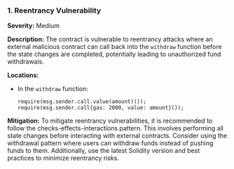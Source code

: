 ### 1. **Reentrancy Vulnerability**

**Severity:**
Medium

**Description:**
The contract is vulnerable to reentrancy attacks where an external malicious contract can call back into the `withdraw` function before the state changes are completed, potentially leading to unauthorized fund withdrawals.

**Locations:**

- In the `withdraw` function:
  ```solidity
  require(msg.sender.call.value(amount)());
  require(msg.sender.call{gas: 2000, value: amount}());
  ```

**Mitigation:**
To mitigate reentrancy vulnerabilities, it is recommended to follow the checks-effects-interactions pattern. This involves performing all state changes before interacting with external contracts. Consider using the withdrawal pattern where users can withdraw funds instead of pushing funds to them. Additionally, use the latest Solidity version and best practices to minimize reentrancy risks.